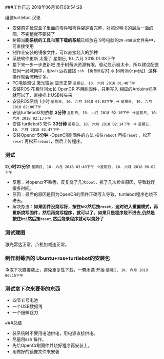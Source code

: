 ###工作日志  2018年06月10日08:54:28 

组装turtlebot 汉堡

- 安装前先检查盒子里面的零件和零件袋是否完整，对照说明书的最后一面的图，不完整就不要装了
- 树莓派**刷系统的工具**和**预下载的系统**已经放在 9号电脑的`29-树莓派`文件夹中，可直接使用
- 制作全安装的镜像文件，可以直接烧入的那种
- 系统软件更新 太慢了  星期日, 10. 六月 2018 01:08下午 
- 接下来一步一步更新吧
由于树莓派资源有限，驱动显示器太卡，所以建议配置在同一局域网中，用ssh 远程链接
`ssh 【树莓派名字】@【树莓派的ip地址】`
这样操作就会流畅许多。
- PC电脑测试 激光雷达 显示正常  `星期日, 10. 六月 2018 01:40下午 `
- 安装ROS 花费时间太长
OpenCR 不用刷固件，只用写入 相应的Arduino程序就可以了，直接插上USB线头来
- 安装ROS系统 1小时 `星期日, 10. 六月 2018 01:03下午 `→ `星期日, 10. 六月 2018 02:00下午 `
- 安装turtlebot3的依赖 **3分钟** `星期日, 10. 六月 2018 02:10下午 `→`星期日, 10. 六月 2018 02:13下午 `
- 安装 turtlebot3 软件 **33分钟** `星期日, 10. 六月 2018 02:14下午 `→ `星期日, 10. 六月 2018 02:47下午 `
- 安装Opencr **5分钟**
-OpenCR刷固件的方法 按住` reboot ` 再按`reset` ，松开`reset` 再松开`reboot`，然后上传程序。
### 测试
**2小时22分钟**
 `星期日, 10. 六月 2018 03:40下午 `→`星期日, 10. 六月 2018 06:02下午 ` 
 - 反思：对opencr不熟悉，反复烧了几次`boot`，拆了几次检查原因，导致耽误很多时间。
- 原因：最后的原因是因为OpenCR的固件正确写入导致，turtlebot程序也烧不进去。
- 解决办法：**如果固件没烧写好，按住`bt2`然后按`reset`，这时进入重置模式，再重新烧写固件，然后再烧写程序，就可以了。如果只是程序烧不进去,仍然是按住`bt2`然后按`reset`,然后烧录程序就可以烧好了**
### 测试建图
激光雷达正常，点机加减速正常。

### 制作树莓派的 Ubuntu+ros+turtlebot的安装包
争取下次直接装上，避免重复性下载，一劳永逸
开始 `星期日, 10. 六月 2018 06:15下午 `
### 测试室下次来要带的东西
- 四节五号电池
- 一个USB数据线
- 一个细螺丝刀

###总结
- 装系统时不要用电池供电，用电源直接供电。
- 尽量用ssh 操作。
- 先给OpenCr刷固件并烧好程序再安装上。
- 用做好的镜像文件来安装